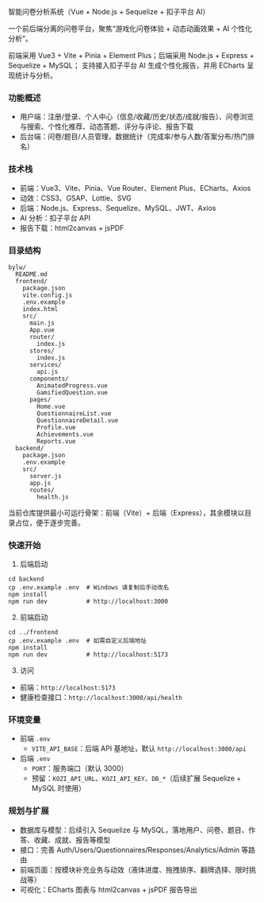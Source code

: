 智能问卷分析系统（Vue + Node.js + Sequelize + 扣子平台 AI）

一个前后端分离的问卷平台，聚焦“游戏化问卷体验 + 动态动画效果 + AI 个性化分析”。

前端采用 Vue3 + Vite + Pinia + Element Plus；后端采用 Node.js + Express + Sequelize + MySQL；
支持接入扣子平台 AI 生成个性化报告，并用 ECharts 呈现统计与分析。

### 功能概述
- 用户端：注册/登录、个人中心（信息/收藏/历史/状态/成就/报告）、问卷浏览与搜索、个性化推荐、动态答题、评分与评论、报告下载
- 后台端：问卷/题目/人员管理，数据统计（完成率/参与人数/答案分布/热门排名）

### 技术栈
- 前端：Vue3、Vite、Pinia、Vue Router、Element Plus、ECharts、Axios
- 动效：CSS3、GSAP、Lottie、SVG
- 后端：Node.js、Express、Sequelize、MySQL、JWT、Axios
- AI 分析：扣子平台 API
- 报告下载：html2canvas + jsPDF

### 目录结构
```
bylw/
  README.md
  frontend/
    package.json
    vite.config.js
    .env.example
    index.html
    src/
      main.js
      App.vue
      router/
        index.js
      stores/
        index.js
      services/
        api.js
      components/
        AnimatedProgress.vue
        GamifiedQuestion.vue
      pages/
        Home.vue
        QuestionnaireList.vue
        QuestionnaireDetail.vue
        Profile.vue
        Achievements.vue
        Reports.vue
  backend/
    package.json
    .env.example
    src/
      server.js
      app.js
      routes/
        health.js
```

当前仓库提供最小可运行骨架：前端（Vite）+ 后端（Express），其余模块以目录占位，便于逐步完善。

### 快速开始
1) 后端启动
```
cd backend
cp .env.example .env  # Windows 请复制后手动改名
npm install
npm run dev           # http://localhost:3000
```

2) 前端启动
```
cd ../frontend
cp .env.example .env  # 如需自定义后端地址
npm install
npm run dev           # http://localhost:5173
```

3) 访问
- 前端：`http://localhost:5173`
- 健康检查接口：`http://localhost:3000/api/health`

### 环境变量
- 前端 `.env`
  - `VITE_API_BASE`：后端 API 基地址，默认 `http://localhost:3000/api`
- 后端 `.env`
  - `PORT`：服务端口（默认 3000）
  - 预留：`KOZI_API_URL`、`KOZI_API_KEY`、`DB_*`（后续扩展 Sequelize + MySQL 时使用）

### 规划与扩展
- 数据库与模型：后续引入 Sequelize 与 MySQL，落地用户、问卷、题目、作答、收藏、成就、报告等模型
- 接口：完善 Auth/Users/Questionnaires/Responses/Analytics/Admin 等路由
- 前端页面：按模块补充业务与动效（液体进度、拖拽排序、翻牌选择、限时挑战等）
- 可视化：ECharts 图表与 html2canvas + jsPDF 报告导出

